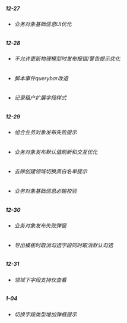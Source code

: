 ##### 12-27

- ###### 业务对象基础信息UI优化

##### 12-28

- ###### 不允许更新物理模型时发布报错/警告提示优化

- ###### 脚本事件querybar改造

- ###### 记录租户扩展字段样式

##### 12-29

- ###### 组合业务对象发布失败提示

- ###### 业务对象发布默认值刷新和交互优化

- ###### 去除创建领域切换黑白名单提示

- ###### 业务对象基础信息必输校验

##### 12-30

- ###### 业务对象发布失败弹窗

- ###### 导出模板时取消勾选字段同时取消默认勾选

##### 12-31

- ###### 领域下字段支持仅查看

##### 1-04

- ###### 切换字段类型增加弹框提示

